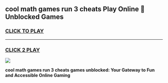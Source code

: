 
## cool math games run 3 cheats Play Online 👋 Unblocked Games
<h3>
<a href="https://news.freeplayer.one?title=cool_math_games_run_3_cheats&ref=17CMG">CLICK TO PLAY</a></h3>
<hr>

<h3>
<a href="https://news.freeplayer.one?title=cool_math_games_run_3_cheats&ref=17CMG">CLICK 2 PLAY</a>
  
</h3>

<a href="https://news.freeplayer.one?title=cool_math_games_run_3_cheats&ref=17CMG/"><img src="https://clearcache.store/games.png"></a>


**cool math games run 3 cheats games unblocked: Your Gateway to Fun and Accessible Online Gaming**
